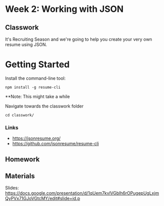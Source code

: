 # Week 2: Working with JSON

## Classwork
It's Recruiting Season and we're going to help you create your very own resume using JSON. 

# Getting Started

Install the command-line tool:

```
npm install -g resume-cli
```
**Note: This might take a while

Navigate towards the classwork folder

```
cd classwork/
```



### Links
- https://jsonresume.org/
- https://github.com/jsonresume/resume-cli


## Homework

## Materials
Slides: https://docs.google.com/presentation/d/1qUem7kvlVGblh6rOPugepUgLxjmQyPVx71GJoVGtcMY/edit#slide=id.p